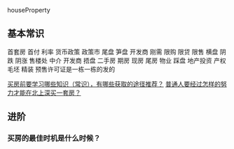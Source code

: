 houseProperty

## 基本常识 ##
首套房
首付
利率 货币政策
政策市
尾盘 笋盘 开发商
刚需
限购 限贷 限售
横盘
阴跌 阴涨
售楼处 中介
开发商 捂盘
二手房 期房 现房 尾房
物业
踩盘
地产投资
产权
毛坯 精装
预售许可证是一栋一栋的发的

[买房前要学习哪些知识（常识），有哪些获取的途径推荐？](https://www.zhihu.com/question/28086367)
[普通人要经过怎样的努力才能在北上深买一套房？](https://www.zhihu.com/question/50281752/answer/128919363)


## 进阶 ##
### 买房的最佳时机是什么时候？ ###

